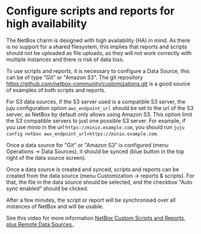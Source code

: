 # Configure scripts and reports for high availability

The NetBox charm is designed with high availability (HA) in mind. As there is no support
for a shared filesystem, this implies that reports and scripts should not be uploaded as file uploads,
as they will not work correctly with multiple instances and there is risk of data loss.

To use scripts and reports, it is necessary to configure a Data Source, this can be of type 
"Git" or "Amazon S3". The git repository https://github.com/netbox-community/customizations.git is
a good source of examples of both scripts and reports.

For S3 data sources, if the S3 server used is a compatible S3 server, the juju configuration
option `aws_endpoint_url` should be set to the url of the S3 server, as NetBox by default only
allows using Amazon S3. This option limit the S3 compatible servers to just one possible 
S3 server. For example, if you use minio in the url `https://minio.example.com`, you
should run `juju config netbox aws_endpoint_url=https://minio.example.com`.

Once a data source for "Git" or "Amazon S3" is configured (menu Operations -> Data Sources),
it should be synced (blue button in the top right of the data source screen).

Once a data source is created and synced, scripts and reports can be created from the 
data source (menu Customization -> reports & scripts). For that, the file in the data
source should be selected, and the checkbox "Auto sync enabled" should be clicked. 

After a few minutes, the script or report will be synchronised over all instances of NetBox and
will be usable.


See this video for more information [NetBox Custom Scripts and Reports, plus Remote Data Sources
](https://www.youtube.com/watch?v=jxsFwyMk18k).